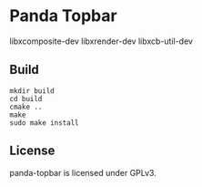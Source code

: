 # Panda Topbar

libxcomposite-dev libxrender-dev libxcb-util-dev

## Build

```
mkdir build
cd build
cmake ..
make
sudo make install
```

## License

panda-topbar is licensed under GPLv3.